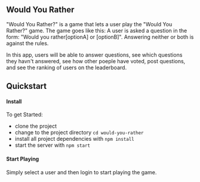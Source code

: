 ## Would You Rather 
"Would You Rather?" is a game that lets a user play the "Would You Rather?" game. The game goes like this: A user is asked a question in the form: "Would you rather[optionA] or [optionB]". Answering neither or both is against the rules.

In this app, users will be able to answer questions, see which questions they havn't answered, see how other poeple have voted, post questions, and see the ranking of users on the leaderboard.

## Quickstart
#### Install
To get Started:
* clone the project
* change to the project directory `cd would-you-rather`
* install all project dependencies with `npm install`
* start the server with `npm start`

#### Start Playing
Simply select a user and then login to start playing the game.
